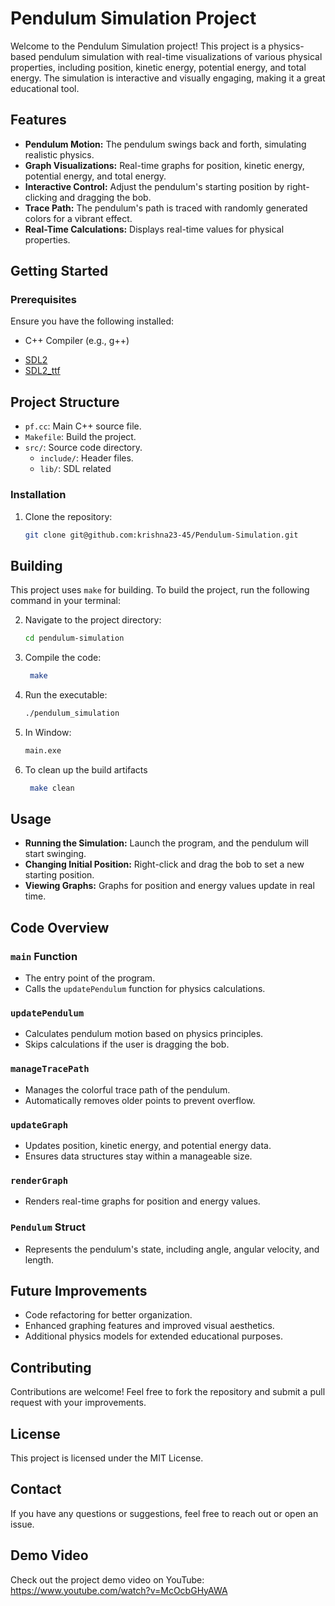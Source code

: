 # Pendulum Simulation Project

Welcome to the Pendulum Simulation project! This project is a physics-based pendulum simulation with real-time visualizations of various physical properties, including position, kinetic energy, potential energy, and total energy. The simulation is interactive and visually engaging, making it a great educational tool.

## Features

- **Pendulum Motion:** The pendulum swings back and forth, simulating realistic physics.
- **Graph Visualizations:** Real-time graphs for position, kinetic energy, potential energy, and total energy.
- **Interactive Control:** Adjust the pendulum's starting position by right-clicking and dragging the bob.
- **Trace Path:** The pendulum's path is traced with randomly generated colors for a vibrant effect.
- **Real-Time Calculations:** Displays real-time values for physical properties.

## Getting Started

### Prerequisites
Ensure you have the following installed:
- C++ Compiler (e.g., g++)
*   [SDL2](https://www.libsdl.org/)
*   [SDL2_ttf](https://www.libsdl.org/projects/SDL_ttf/)

## Project Structure

*   `pf.cc`: Main C++ source file.
*   `Makefile`: Build the project.
*   `src/`: Source code directory.
    *   `include/`: Header files.
    *   `lib/`: SDL related

### Installation
1. Clone the repository:
   ```bash
   git clone git@github.com:krishna23-45/Pendulum-Simulation.git
   ```
## Building

This project uses `make` for building. To build the project, run the following command in your terminal:

2. Navigate to the project directory:
   ```bash
   cd pendulum-simulation
   ```
3. Compile the code:
   ```bash
    make
   ```
4. Run the executable:
   ```bash
   ./pendulum_simulation
   ```
5. In Window:
   ```bash
   main.exe
   ```
6. To clean up the build artifacts
   ```bash
    make clean
   ```
## Usage
- **Running the Simulation:** Launch the program, and the pendulum will start swinging.
- **Changing Initial Position:** Right-click and drag the bob to set a new starting position.
- **Viewing Graphs:** Graphs for position and energy values update in real time.

## Code Overview

### `main` Function
- The entry point of the program.
- Calls the `updatePendulum` function for physics calculations.

### `updatePendulum`
- Calculates pendulum motion based on physics principles.
- Skips calculations if the user is dragging the bob.

### `manageTracePath`
- Manages the colorful trace path of the pendulum.
- Automatically removes older points to prevent overflow.

### `updateGraph`
- Updates position, kinetic energy, and potential energy data.
- Ensures data structures stay within a manageable size.

### `renderGraph`
- Renders real-time graphs for position and energy values.

### `Pendulum` Struct
- Represents the pendulum's state, including angle, angular velocity, and length.

## Future Improvements
- Code refactoring for better organization.
- Enhanced graphing features and improved visual aesthetics.
- Additional physics models for extended educational purposes.

## Contributing
Contributions are welcome! Feel free to fork the repository and submit a pull request with your improvements.

## License
This project is licensed under the MIT License.

## Contact
If you have any questions or suggestions, feel free to reach out or open an issue.

## Demo Video
Check out the project demo video on YouTube: https://www.youtube.com/watch?v=McOcbGHyAWA



